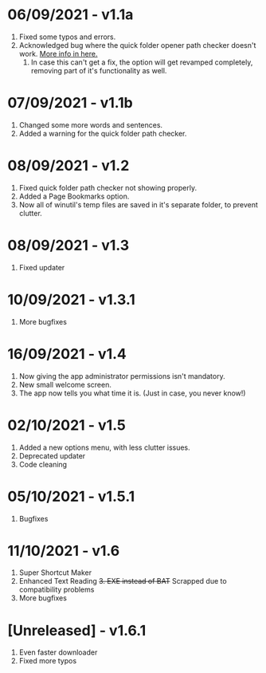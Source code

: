 # 06/09/2021 - v1.1a
1. Fixed some typos and errors.
2. Acknowledged bug where the quick folder opener path checker doesn't work. [More info in here.](https://github.com/SteveYT77/winutil/issues/1)
   1. In case this can't get a fix, the option will get revamped completely, removing part of it's functionality as well.

# 07/09/2021 - v1.1b
1. Changed some more words and sentences.
2. Added a warning for the quick folder path checker.

# 08/09/2021 - v1.2
1. Fixed quick folder path checker not showing properly.
2. Added a Page Bookmarks option.
3. Now all of winutil's temp files are saved in it's separate folder, to prevent clutter.

# 08/09/2021 - v1.3
1. Fixed updater

# 10/09/2021 - v1.3.1
1. More bugfixes

# 16/09/2021 - v1.4
1. Now giving the app administrator permissions isn't mandatory.
2. New small welcome screen.
3. The app now tells you what time it is. (Just in case, you never know!)

# 02/10/2021 - v1.5
1. Added a new options menu, with less clutter issues.
2. Deprecated updater
3. Code cleaning

# 05/10/2021 - v1.5.1
1. Bugfixes

# 11/10/2021 - v1.6
1. Super Shortcut Maker
2. Enhanced Text Reading
~~3. EXE instead of BAT~~ Scrapped due to compatibility problems
4. More bugfixes

# [Unreleased] - v1.6.1
1. Even faster downloader
2. Fixed more typos
